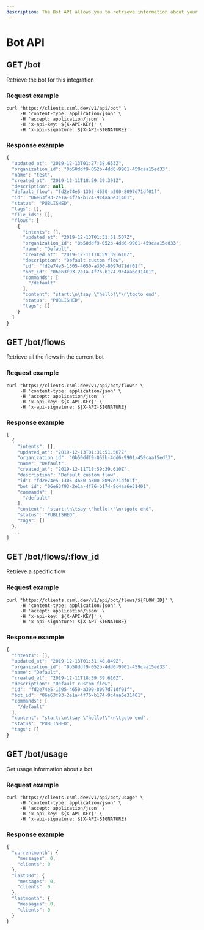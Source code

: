 ```yaml
---
description: The Bot API allows you to retrieve information about your bot and its flows
---
```


# Bot API

## GET /bot

Retrieve the bot for this integration

### Request example

```text
curl "https://clients.csml.dev/v1/api/bot" \
     -H 'content-type: application/json' \
     -H 'accept: application/json' \
     -H 'x-api-key: ${X-API-KEY}' \
     -H 'x-api-signature: ${X-API-SIGNATURE}'
```

### Response example

```javascript
{
  "updated_at": "2019-12-13T01:27:38.653Z",
  "organization_id": "0b50ddf9-052b-4dd6-9901-459caa15ed33",
  "name": "test",
  "created_at": "2019-12-11T18:59:39.391Z",
  "description": null,
  "default_flow": "fd2e74e5-1305-4650-a300-8097d71df01f",
  "id": "06e63f93-2e1a-4f76-b174-9c4aa6e31401",
  "status": "PUBLISHED",
  "tags": [],
  "file_ids": [],
  "flows": [
    {
      "intents": [],
      "updated_at": "2019-12-13T01:31:51.507Z",
      "organization_id": "0b50ddf9-052b-4dd6-9901-459caa15ed33",
      "name": "Default",
      "created_at": "2019-12-11T18:59:39.610Z",
      "description": "Default custom flow",
      "id": "fd2e74e5-1305-4650-a300-8097d71df01f",
      "bot_id": "06e63f93-2e1a-4f76-b174-9c4aa6e31401",
      "commands": [
        "/default"
      ],
      "content": "start:\n\tsay \"hello!\"\n\tgoto end",
      "status": "PUBLISHED",
      "tags": []
    }
  ]
}
```

## GET /bot/flows

Retrieve all the flows in the current bot

### Request example

```text
curl "https://clients.csml.dev/v1/api/bot/flows" \
     -H 'content-type: application/json' \
     -H 'accept: application/json' \
     -H 'x-api-key: ${X-API-KEY}' \
     -H 'x-api-signature: ${X-API-SIGNATURE}'
```

### Response example

```javascript
[
  {
    "intents": [],
    "updated_at": "2019-12-13T01:31:51.507Z",
    "organization_id": "0b50ddf9-052b-4dd6-9901-459caa15ed33",
    "name": "Default",
    "created_at": "2019-12-11T18:59:39.610Z",
    "description": "Default custom flow",
    "id": "fd2e74e5-1305-4650-a300-8097d71df01f",
    "bot_id": "06e63f93-2e1a-4f76-b174-9c4aa6e31401",
    "commands": [
      "/default"
    ],
    "content": "start:\n\tsay \"hello!\"\n\tgoto end",
    "status": "PUBLISHED",
    "tags": []
  },
  ...
]
```

## GET /bot/flows/:flow\_id

Retrieve a specific flow

### Request example

```text
curl "https://clients.csml.dev/v1/api/bot/flows/${FLOW_ID}" \
     -H 'content-type: application/json' \
     -H 'accept: application/json' \
     -H 'x-api-key: ${X-API-KEY}' \
     -H 'x-api-signature: ${X-API-SIGNATURE}'
```

### Response example

```javascript
{
  "intents": [],
  "updated_at": "2019-12-13T01:31:48.849Z",
  "organization_id": "0b50ddf9-052b-4dd6-9901-459caa15ed33",
  "name": "Default",
  "created_at": "2019-12-11T18:59:39.610Z",
  "description": "Default custom flow",
  "id": "fd2e74e5-1305-4650-a300-8097d71df01f",
  "bot_id": "06e63f93-2e1a-4f76-b174-9c4aa6e31401",
  "commands": [
    "/default"
  ],
  "content": "start:\n\tsay \"hello!\"\n\tgoto end",
  "status": "PUBLISHED",
  "tags": []
}
```

## GET /bot/usage

Get usage information about a bot

### Request example

```text
curl "https://clients.csml.dev/v1/api/bot/usage" \
     -H 'content-type: application/json' \
     -H 'accept: application/json' \
     -H 'x-api-key: ${X-API-KEY}' \
     -H 'x-api-signature: ${X-API-SIGNATURE}'
```

### Response example

```javascript
{
  "currentmonth": {
    "messages": 0,
    "clients": 0
  },
  "last30d": {
    "messages": 0,
    "clients": 0
  },
  "lastmonth": {
    "messages": 0,
    "clients": 0
  }
}
```

